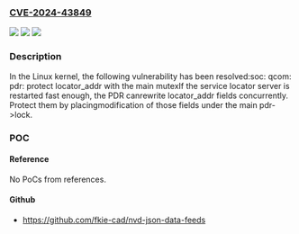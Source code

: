 ### [CVE-2024-43849](https://cve.mitre.org/cgi-bin/cvename.cgi?name=CVE-2024-43849)
![](https://img.shields.io/static/v1?label=Product&message=Linux&color=blue)
![](https://img.shields.io/static/v1?label=Version&message=fbe639b44a82%3C%20eab05737ee22%20&color=brighgreen)
![](https://img.shields.io/static/v1?label=Vulnerability&message=n%2Fa&color=brighgreen)

### Description

In the Linux kernel, the following vulnerability has been resolved:soc: qcom: pdr: protect locator_addr with the main mutexIf the service locator server is restarted fast enough, the PDR canrewrite locator_addr fields concurrently. Protect them by placingmodification of those fields under the main pdr->lock.

### POC

#### Reference
No PoCs from references.

#### Github
- https://github.com/fkie-cad/nvd-json-data-feeds

